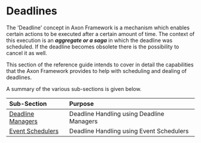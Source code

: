 # Deadlines

The 'Deadline' concept in Axon Framework is a mechanism which enables certain actions to be executed after a certain amount of time. The context of this execution is an _**aggregate or a saga**_ in which the deadline was scheduled. If the deadline becomes obsolete there is the possibility to cancel it as well.‌

This section of the reference guide intends to cover in detail the capabilities that the Axon Framework provides to help with scheduling and dealing of deadlines.‌

A summary of the various sub-sections is given below.

| Sub-Section | Purpose |
| :--- | :--- |
| ​[Deadline Managers​](deadline-managers.md) | Deadline Handling using Deadline Managers |
| ​[Event Schedulers​](event-schedulers.md) | Deadline Handling using Event Schedulers |

